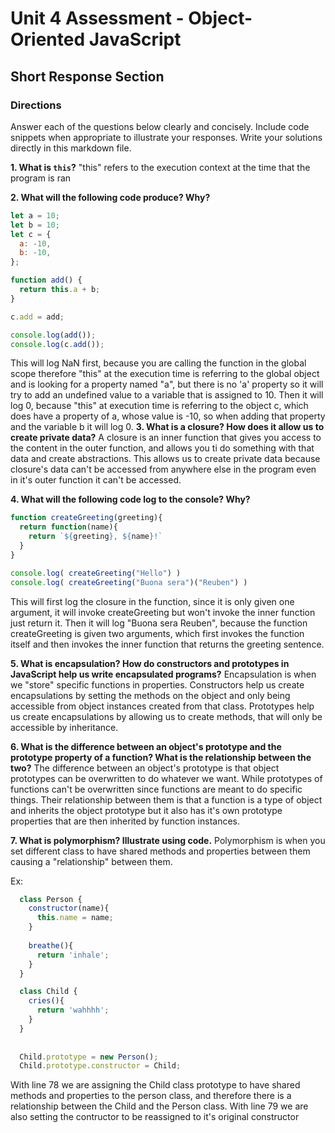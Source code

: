 # Unit 4 Assessment - Object-Oriented JavaScript
## Short Response Section

### Directions
Answer each of the questions below clearly and concisely. Include code snippets when appropriate to illustrate your responses. Write your solutions directly in this markdown file.

**1. What is `this`?**
  "this" refers to the execution context at the time that the program is ran


**2. What will the following code produce? Why?** 

  ```javascript
  let a = 10;
  let b = 10;
  let c = {
    a: -10,
    b: -10,
  };

  function add() {
    return this.a + b;
  }

  c.add = add;

  console.log(add());
  console.log(c.add());
  ```

This will log NaN first, because you are calling the function in the global scope therefore "this" at the execution time is referring to the global object and is looking for a property named "a", but there is no 'a' property so it will try to add an undefined value to a variable that is assigned to 10. Then it will log 0, because "this" at execution time is referring to the object c, which does have a property of a, whose value is -10, so when adding that property and the variable b it will log 0.
**3. What is a closure? How does it allow us to create private data?**
  A closure is an inner function that gives you access to the content in the outer function, and allows you ti do something with that data and create abstractions. This allows us to create private data because closure's data can't be accessed from anywhere else in the program even in it's outer function it can't be accessed.

**4. What will the following code log to the console? Why?**

  ```javascript
  function createGreeting(greeting){
    return function(name){
      return `${greeting}, ${name}!`
    }
  }

  console.log( createGreeting("Hello") )
  console.log( createGreeting("Buona sera")("Reuben") )
  ```
This will first log the closure in the function, since it is only given one argument, it will invoke createGreeting but won't invoke the inner function just return it. Then it will log "Buona sera Reuben", because the function createGreeting is given two arguments, which first invokes the function itself and then invokes the inner function that returns the greeting sentence.

**5. What is encapsulation? How do constructors and prototypes in JavaScript help us write encapsulated programs?**
Encapsulation is when we "store" specific functions in properties. Constructors help us create encapsulations by setting the methods on the object and only being accessible from object instances created from that class. Prototypes help us create encapsulations by allowing us to create methods, that will only be accessible by inheritance. 


**6. What is the difference between an object's prototype and the prototype property of a function? What is the relationship between the two?**
The difference between an object's prototype is that object prototypes can be overwritten to do whatever we want. While prototypes of functions can't be overwritten since functions are meant to do specific things. Their relationship between them is that a function is a type of object and inherits the object prototype but it also has it's own prototype properties that are then inherited by function instances.

**7. What is polymorphism? Illustrate using code.**
Polymorphism is when you set different class to have shared methods and properties between them causing a "relationship" between them. 

Ex:
```javascript
  class Person {
    constructor(name){
      this.name = name;
    }
    
    breathe(){
      return 'inhale';
    }
  }

  class Child {
    cries(){
      return 'wahhhh';
    }
  }
  
  
  Child.prototype = new Person();
  Child.prototype.constructor = Child;
```

With line 78 we are assigning the Child class prototype to have shared methods and properties to the person class, and therefore there is a relationship between the Child and the Person class. With line 79 we are also setting the contructor to be reassigned to it's original constructor